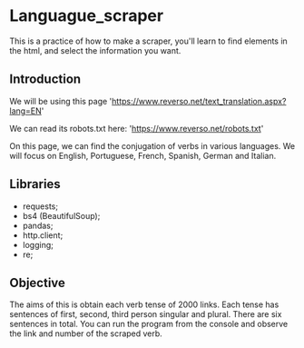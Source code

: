 # Languague_scraper
This is a practice of how to make a scraper, you'll learn to find elements in the html, and select the information you want.

## Introduction

We will be using this page 'https://www.reverso.net/text_translation.aspx?lang=EN' 

We can read its robots.txt here: 'https://www.reverso.net/robots.txt'

On this page, we can find the conjugation of verbs in various languages. We will focus on English, Portuguese, French, Spanish, German and Italian.

## Libraries

- requests;
- bs4 (BeautifulSoup);
- pandas;
- http.client;
- logging;
- re;

## Objective

The aims of this is obtain each verb tense of 2000 links.
Each tense has sentences of first, second, third person singular and plural. There are six sentences in total.
You can run the program from the console and observe the link and number of the scraped verb.
